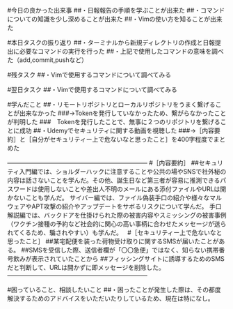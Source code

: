 #今日の良かった出来事
##・日報報告の手順を学ぶことが出来た
##・コマンドについての知識を少し深めることが出来た
##・Vimの使い方を知ることが出来た

#本日タスクの振り返り
##・ターミナルから新規ディレクトリの作成と日報提出に必要なコマンドの実行を行った
##・上記で使用したコマンドの意味を調べた（add,commit,pushなど）

#残タスク
##・Vimで使用するコマンドについて調べてみる

#翌日タスク
##・Vimで使用するコマンドについて調べてみる

#学んだこと
##・リモートリポジトリとローカルリポジトリをうまく繋げることが出来なかった
###→Tokenを発行していなかったため、繋がらなかったことが判明した
###　Tokenを発行したことで、無事に２つのリポジトリを繋げることに成功
##・Udemyでセキュリティに関する動画を視聴した
###→［内容要約］と［自分がセキュリティー上で危ないなと思ったこと］を400字程度でまとめた

———————————————————————
#［内容要約］
##セキュリティ入門編では、ショルダーハックに注意することや公共の場やSNSで社外秘の内容は話さないことを学んだ。その他、誕生日など第三者が容易に推測できるパスワードは使用しないことや差出人不明のメールにある添付ファイルやURLは開かないことも学んだ。
サイバー編では、ファイル偽装手口の紹介や様々なマルウェアやAPT攻撃の紹介やアップデートをサボるリスクについて学んだ。
手口解説編では、バックドアを仕掛けられた際の被害内容やスミッシングの被害事例（ワクチン接種の予約など社会的に関心の高い事柄に合わせたメッセージが送られてくるため、騙されやすい）も学んだ。
 
#［セキュリティー上で危ないなと思ったこと］
##某宅配便を装った荷物受け取りに関するSMSが届いたことがある。
##SMSを受信した際、送信者欄が「〇〇急便」ではなく、知らない携帯番号飲みが表示されていたことから
##フィッシングサイトに誘導するためのSMSだと判断して、URLは開かずに即メッセージを削除した。
———————————————————————

#困っていること、相談したいこと
##・困ったことが発生した際は、その都度解決するためのアドバイスをいただいたりしているため、現在は特になし。

